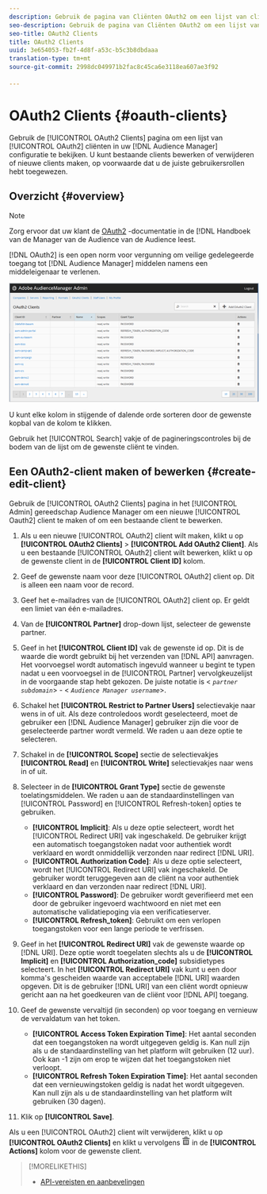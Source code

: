 ```yaml
---
description: Gebruik de pagina van Cliënten OAuth2 om een lijst van cliënten OAuth2 in uw configuratie van de Manager van de Publiek te bekijken. U kunt bestaande clients bewerken of verwijderen of nieuwe clients maken, op voorwaarde dat u de juiste gebruikersrollen hebt toegewezen.
seo-description: Gebruik de pagina van Cliënten OAuth2 om een lijst van cliënten OAuth2 in uw configuratie van de Manager van de Publiek te bekijken. U kunt bestaande clients bewerken of verwijderen of nieuwe clients maken, op voorwaarde dat u de juiste gebruikersrollen hebt toegewezen.
seo-title: OAuth2 Clients
title: OAuth2 Clients
uuid: 3e654053-fb2f-4d8f-a53c-b5c3b8dbdaaa
translation-type: tm+mt
source-git-commit: 2998dc049971b2fac8c45ca6e3118ea607ae3f92

---
```



# OAuth2 Clients {#oauth-clients}

Gebruik de [!UICONTROL OAuth2 Clients] pagina om een lijst van [!UICONTROL OAuth2] cliënten in uw [!DNL Audience Manager] configuratie te bekijken. U kunt bestaande clients bewerken of verwijderen of nieuwe clients maken, op voorwaarde dat u de juiste gebruikersrollen hebt toegewezen.

## Overzicht {#overview}

<!-- c_oauth.xml -->

>[!NOTE]
>
>Zorg ervoor dat uw klant de [OAuth2](https://docs.adobe.com/content/help/en/audience-manager/user-guide/api-and-sdk-code/rest-apis/aam-api-getting-started.html#oauth) -documentatie in de [!DNL Handboek van de Manager van de Audience van de Audience leest.

[!DNL OAuth2] is een open norm voor vergunning om veilige gedelegeerde toegang tot [!DNL Audience Manager] middelen namens een middeleigenaar te verlenen.

![](assets/oauth.png)

U kunt elke kolom in stijgende of dalende orde sorteren door de gewenste kopbal van de kolom te klikken.

Gebruik het [!UICONTROL Search] vakje of de pagineringscontroles bij de bodem van de lijst om de gewenste cliënt te vinden.

## Een OAuth2-client maken of bewerken {#create-edit-client}

<!-- t_create_edit_auth.xml -->

Gebruik de [!UICONTROL OAuth2 Clients] pagina in het [!UICONTROL Admin] gereedschap Audience Manager om een nieuwe [!UICONTROL Oauth2] client te maken of om een bestaande client te bewerken.

1. Als u een nieuwe [!UICONTROL OAuth2] client wilt maken, klikt u op **[!UICONTROL OAuth2 Clients]** > **[!UICONTROL Add OAuth2 Client]**. Als u een bestaande [!UICONTROL OAuth2] client wilt bewerken, klikt u op de gewenste client in de **[!UICONTROL Client ID]** kolom.
1. Geef de gewenste naam voor deze [!UICONTROL OAuth2] client op. Dit is alleen een naam voor de record.
1. Geef het e-mailadres van de [!UICONTROL OAuth2] client op. Er geldt een limiet van één e-mailadres.
1. Van de **[!UICONTROL Partner]** drop-down lijst, selecteer de gewenste partner.
1. Geef in het **[!UICONTROL Client ID]** vak de gewenste id op. Dit is de waarde die wordt gebruikt bij het verzenden van [!DNL API] aanvragen. Het voorvoegsel wordt automatisch ingevuld wanneer u begint te typen nadat u een voorvoegsel in de [!UICONTROL Partner] vervolgkeuzelijst in de voorgaande stap hebt gekozen. De juiste notatie is &lt; *`partner subdomain`*> - &lt; *`Audience Manager username`*>.
1. Schakel het **[!UICONTROL Restrict to Partner Users]** selectievakje naar wens in of uit. Als deze controledoos wordt geselecteerd, moet de gebruiker een [!DNL Audience Manager] gebruiker zijn die voor de geselecteerde partner wordt vermeld. We raden u aan deze optie te selecteren.
1. Schakel in de **[!UICONTROL Scope]** sectie de selectievakjes **[!UICONTROL Read]** en **[!UICONTROL Write]** selectievakjes naar wens in of uit.
1. Selecteer in de **[!UICONTROL Grant Type]** sectie de gewenste toelatingsmiddelen. We raden u aan de standaardinstellingen van [!UICONTROL Password] en [!UICONTROL Refresh-token] opties te gebruiken.

   * **[!UICONTROL Implicit]**: Als u deze optie selecteert, wordt het [!UICONTROL Redirect URI] vak ingeschakeld. De gebruiker krijgt een automatisch toegangstoken nadat voor authentiek wordt verklaard en wordt onmiddellijk verzonden naar redirect [!DNL URI].
   * **[!UICONTROL Authorization Code]**: Als u deze optie selecteert, wordt het [!UICONTROL Redirect URI] vak ingeschakeld. De gebruiker wordt teruggegeven aan de cliënt na voor authentiek verklaard en dan verzonden naar redirect [!DNL URI].
   * **[!UICONTROL Password]**: De gebruiker wordt geverifieerd met een door de gebruiker ingevoerd wachtwoord en niet met een automatische validatiepoging via een verificatieserver.
   * **[!UICONTROL Refresh_token]**: Gebruikt om een verlopen toegangstoken voor een lange periode te verfrissen.

1. Geef in het **[!UICONTROL Redirect URI]** vak de gewenste waarde op [!DNL URI]. Deze optie wordt toegelaten slechts als u de **[!UICONTROL Implicit]** en **[!UICONTROL Authorization_code]** subsidietypes selecteert. In het **[!UICONTROL Redirect URI]** vak kunt u een door komma&#39;s gescheiden waarde van acceptabele [!DNL URI] waarden opgeven. Dit is de gebruiker [!DNL URI] van een cliënt wordt opnieuw gericht aan na het goedkeuren van de cliënt voor [!DNL API] toegang.
1. Geef de gewenste vervaltijd (in seconden) op voor toegang en vernieuw de vervaldatum van het token.

   * **[!UICONTROL Access Token Expiration Time]**: Het aantal seconden dat een toegangstoken na wordt uitgegeven geldig is. Kan null zijn als u de standaardinstelling van het platform wilt gebruiken (12 uur). Ook kan -1 zijn om erop te wijzen dat het toegangstoken niet verloopt.
   * **[!UICONTROL Refresh Token Expiration Time]**: Het aantal seconden dat een vernieuwingstoken geldig is nadat het wordt uitgegeven. Kan null zijn als u de standaardinstelling van het platform wilt gebruiken (30 dagen).

1. Klik op **[!UICONTROL Save]**.

Als u een [!UICONTROL OAuth2] client wilt verwijderen, klikt u op **[!UICONTROL OAuth2 Clients]** en klikt u vervolgens ![](assets/icon_delete.png) in de **[!UICONTROL Actions]** kolom voor de gewenste client.

>[!MORELIKETHIS]
>
>* [API-vereisten en aanbevelingen](../admin-oauth2/aam-admin-api-requirements.md)

